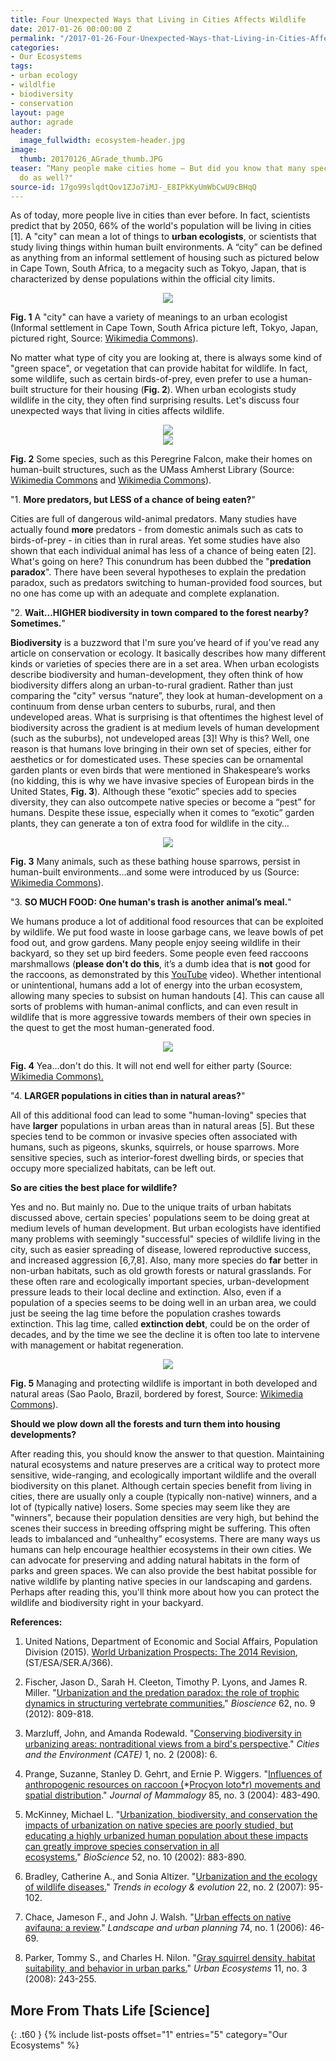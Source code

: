 ```yaml
---
title: Four Unexpected Ways that Living in Cities Affects Wildlife
date: 2017-01-26 00:00:00 Z
permalink: "/2017-01-26-Four-Unexpected-Ways-that-Living-in-Cities-Affects-Wildlife-AGrade/"
categories:
- Our Ecosystems
tags:
- urban ecology
- wildlfie
- biodiversity
- conservation
layout: page
author: agrade
header:
  image_fullwidth: ecosystem-header.jpg
image:
  thumb: 20170126_AGrade_thumb.JPG
teaser: “Many people make cities home – But did you know that many species of wildlife
  do as well?"
source-id: 17go99slqdtQov1ZJo7iMJ-_E8IPkKyUmWbCwU9cBHqQ
---
```


As of today, more people live in cities than ever before. In fact, scientists predict that by 2050, 66% of the world's population will be living in cities [1]. A "city" can mean a lot of things to **urban ecologists**, or scientists that study living things within human built environments. A “city” can be defined as anything from an informal settlement of housing such as pictured below in Cape Town, South Africa, to a megacity such as Tokyo, Japan, that is characterized by dense populations within the official city limits.

<center><div style="text-align:center"><img src ="https://upload.wikimedia.org/wikipedia/commons/7/7b/2008-02-12_Khayelitsha_Township_016.jpg"/></div></center>

**Fig. 1** A "city" can have a variety of meanings to an urban ecologist (Informal settlement in Cape Town, South Africa picture left, Tokyo, Japan, pictured right, Source: [Wikimedia Commons](https://upload.wikimedia.org/wikipedia/commons/7/7b/2008-02-12_Khayelitsha_Township_016.jpg)).

No matter what type of city you are looking at, there is always some kind of "green space", or vegetation that can provide habitat for wildlife. In fact, some wildlife, such as certain birds-of-prey, even prefer to use a human-built structure for their housing (**Fig. 2**). When urban ecologists study wildlife in the city, they often find surprising results. Let's discuss four unexpected ways that living in cities affects wildlife.

<center><div style="text-align:center"><img src ="https://upload.wikimedia.org/wikipedia/commons/d/dd/Falco_peregrinus_-perching_on_building-8.jpg"/></div></center>
<center><div style="text-align:center"><img src ="https://upload.wikimedia.org/wikipedia/commons/thumb/3/37/W.E.B._DuBois_Library.jpg/250px-W.E.B._DuBois_Library.jpg"/></div></center>

**Fig. 2** Some species, such as this Peregrine Falcon, make their homes on human-built structures, such as the UMass Amherst Library (Source: [Wikimedia Commons](https://upload.wikimedia.org/wikipedia/commons/thumb/3/37/W.E.B._DuBois_Library.jpg/250px-W.E.B._DuBois_Library.jpg) and [Wikimedia Commons](https://commons.wikimedia.org/wiki/File:Falco_peregrinus_-perching_on_building-8.jpg)).

"1. **More predators, but LESS of a chance of being eaten?**"

Cities are full of dangerous wild-animal predators. Many studies have actually found **more** predators - from domestic animals such as cats to birds-of-prey - in cities than in rural areas. Yet some studies have also shown that each individual animal has less of a chance of being eaten [2]. What's going on here? This conundrum has been dubbed the "**predation paradox**". There have been several hypotheses to explain the predation paradox, such as predators switching to human-provided food sources, but no one has come up with an adequate and complete explanation.

"2. **Wait…HIGHER biodiversity in town compared to the forest nearby? Sometimes.**"

**Biodiversity** is a buzzword that I'm sure you’ve heard of if you’ve read any article on conservation or ecology. It basically describes how many different kinds or varieties of species there are in a set area. When urban ecologists describe biodiversity and human-development, they often think of how biodiversity differs along an urban-to-rural gradient. Rather than just comparing the "city" versus “nature”, they look at human-development on a continuum from dense urban centers to suburbs, rural, and then undeveloped areas. What is surprising is that oftentimes the highest level of biodiversity across the gradient is at medium levels of human development (such as the suburbs), not undeveloped areas [3]! Why is this? Well, one reason is that humans love bringing in their own set of species, either for aesthetics or for domesticated uses. These species can be ornamental garden plants or even birds that were mentioned in Shakespeare’s works (no kidding, this is why we have invasive species of European birds in the United States, **Fig. 3**). Although these “exotic” species add to species diversity, they can also outcompete native species or become a “pest” for humans. Despite these issue, especially when it comes to “exotic” garden plants, they can generate a ton of extra food for wildlife in the city…

<center><div style="text-align:center"><img src ="https://upload.wikimedia.org/wikipedia/commons/4/46/House_Sparrows_bathing_1.jpg"/></div></center>

**Fig. 3** Many animals, such as these bathing house sparrows, persist in human-built environments…and some were introduced by us (Source: [Wikimedia Commons](https://commons.wikimedia.org/wiki/File:House_Sparrows_bathing_1.jpg)).

"3. **SO MUCH FOOD: One human's trash is another animal’s meal.**"

We humans produce a lot of additional food resources that can be exploited by wildlife. We put food waste in loose garbage cans, we leave bowls of pet food out, and grow gardens. Many people enjoy seeing wildlife in their backyard, so they set up bird feeders. Some people even feed raccoons marshmallows (**please don't do this**, it’s a dumb idea that is **not** good for the raccoons, as demonstrated by this [YouTube](https://www.youtube.com/watch?v=-J3SfPRXUWA) video). Whether intentional or unintentional, humans add a lot of energy into the urban ecosystem, allowing many species to subsist on human handouts [4]. This can cause all sorts of problems with human-animal conflicts, and can even result in wildlife that is more aggressive towards members of their own species in the quest to get the most human-generated food.

<center><div style="text-align:center"><img src ="https://upload.wikimedia.org/wikipedia/commons/thumb/4/49/Urban_raccoon_and_skunk.JPG/1024px-Urban_raccoon_and_skunk.JPG"/></div></center>

**Fig. 4** Yea…don't do this. It will not end well for either party (Source: [Wikimedia Commons).](https://upload.wikimedia.org/wikipedia/commons/thumb/4/49/Urban_raccoon_and_skunk.JPG/1024px-Urban_raccoon_and_skunk.JPG)

"4. **LARGER populations in cities than in natural areas?**"

All of this additional food can lead to some "human-loving" species that have **larger** populations in urban areas than in natural areas [5]. But these species tend to be common or invasive species often associated with humans, such as pigeons, skunks, squirrels, or house sparrows. More sensitive species, such as interior-forest dwelling birds, or species that occupy more specialized habitats, can be left out.

**So are cities the best place for wildlife?**

Yes and no. But mainly no. Due to the unique traits of urban habitats discussed above, certain species' populations seem to be doing great at medium levels of human development. But urban ecologists have identified many problems with seemingly "successful" species of wildlife living in the city, such as easier spreading of disease, lowered reproductive success, and increased aggression [6,7,8]. Also, many more species do **far** better in non-urban habitats, such as old growth forests or natural grasslands. For these often rare and ecologically important species, urban-development pressure leads to their local decline and extinction. Also, even if a population of a species seems to be doing well in an urban area, we could just be seeing the lag time before the population crashes towards extinction. This lag time, called **extinction debt**, could be on the order of decades, and by the time we see the decline it is often too late to intervene with management or habitat regeneration.


<center><div style="text-align:center"><img src ="https://upload.wikimedia.org/wikipedia/commons/0/0b/Vista_de_s%C3%A3o_paulo_cantareira.jpg"/></div></center>

**Fig. 5** Managing and protecting wildlife is important in both developed and natural areas (Sao Paolo, Brazil, bordered by forest, Source: [Wikimedia Commons](https://upload.wikimedia.org/wikipedia/commons/0/0b/Vista_de_s%C3%A3o_paulo_cantareira.jpg)).

**Should we plow down all the forests and turn them into housing developments?**

After reading this, you should know the answer to that question. Maintaining natural ecosystems and nature preserves are a critical way to protect more sensitive, wide-ranging, and ecologically important wildlife and the overall biodiversity on this planet. Although certain species benefit from living in cities, there are usually only a couple (typically non-native) winners, and a lot of (typically native) losers. Some species may seem like they are "winners", because their population densities are very high, but behind the scenes their success in breeding offspring might be suffering. This often leads to imbalanced and “unhealthy” ecosystems. There are many ways us humans can help encourage healthier ecosystems in their own cities. We can advocate for preserving and adding natural habitats in the form of parks and green spaces. We can also provide the best habitat possible for native wildlife by planting native species in our landscaping and gardens. Perhaps after reading this, you'll think more about how you can protect the wildlife and biodiversity right in your backyard. 

 

**References:**

1. United Nations, Department of Economic and Social Affairs, Population Division (2015). [World Urbanization Prospects: The 2014 Revision](https://esa.un.org/unpd/wup/Publications/Files/WUP2014-Report.pdf), (ST/ESA/SER.A/366).

2. Fischer, Jason D., Sarah H. Cleeton, Timothy P. Lyons, and James R. Miller. "[Urbanization and the predation paradox: the role of trophic dynamics in structuring vertebrate communities.](http://bioscience.oxfordjournals.org/content/62/9/809.full)" *Bioscience* 62, no. 9 (2012): 809-818.

3. Marzluff, John, and Amanda Rodewald. "[Conserving biodiversity in urbanizing areas: nontraditional views from a bird's perspective](http://digitalcommons.lmu.edu/cgi/viewcontent.cgi?article=1013&context=cate)." *Cities and the Environment (CATE)* 1, no. 2 (2008): 6.

4. Prange, Suzanne, Stanley D. Gehrt, and Ernie P. Wiggers. "[Influences of anthropogenic resources on raccoon (](http://www.jstor.org/stable/1383946?seq=1#page_scan_tab_contents)*[Procyon loto*r](http://www.jstor.org/stable/1383946?seq=1#page_scan_tab_contents)[) movements and spatial distribution](http://www.jstor.org/stable/1383946?seq=1#page_scan_tab_contents)." *Journal of Mammalogy* 85, no. 3 (2004): 483-490.

5. McKinney, Michael L. "[Urbanization, biodiversity, and conservation the impacts of urbanization on native species are poorly studied, but educating a highly urbanized human population about these impacts can greatly improve species conservation in all ecosystems.](http://bioscience.oxfordjournals.org/content/52/10/883.full)" *BioScience* 52, no. 10 (2002): 883-890.

6. Bradley, Catherine A., and Sonia Altizer. "[Urbanization and the ecology of wildlife diseases.](http://www.sciencedirect.com/science/article/pii/S0169534706003648)" *Trends in ecology & evolution* 22, no. 2 (2007): 95-102.

7. Chace, Jameson F., and John J. Walsh. "[Urban effects on native avifauna: a review](http://www.sciencedirect.com/science/article/pii/S016920460400146X)." *Landscape and urban planning* 74, no. 1 (2006): 46-69.

8. Parker, Tommy S., and Charles H. Nilon. "[Gray squirrel density, habitat suitability, and behavior in urban parks.](http://link.springer.com/article/10.1007/s11252-008-0060-0)" *Urban Ecosystems* 11, no. 3 (2008): 243-255.

## More From Thats Life [Science]
{: .t60 }
{% include list-posts offset="1" entries="5" category="Our Ecosystems" %}
